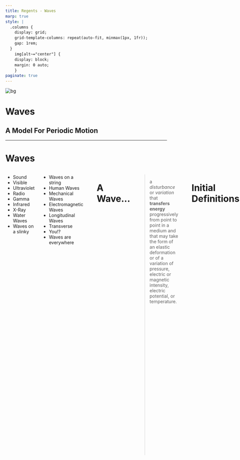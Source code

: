 ```yaml
---
title: Regents - Waves
marp: true
style: |
  .columns {
    display: grid;
    grid-template-columns: repeat(auto-fit, minmax(1px, 1fr));
    gap: 1rem;
  }
    img[alt~="center"] {
    display: block;
    margin: 0 auto;
    }
paginate: true
---
```


![bg](https://i.pinimg.com/originals/1a/69/1d/1a691d35add342af8bda0d77bb9e3d8b.gif)

# Waves <!---fit--->

## A Model For Periodic Motion

---

# Waves

<div class="columns">
<div>

* Sound 
* Visible 
* Ultraviolet 
* Radio 
* Gamma
* Infrared 
* X-Ray 
* Water Waves 
* Waves on a slinky 
</div>


<div>

* Waves on a string 
* Human Waves 
* Mechanical Waves 
* Electromagnetic Waves 
* Longitudinal Waves 
* Transverse 
* You!? 
* Waves are everywhere 
</div>

---

# A Wave...

> a *disturbance* or *variation* that **transfers energy** progressively from point to point in a medium and that may take the form of an elastic deformation or of a variation of pressure, electric or magnetic intensity, electric potential, or temperature.

---

# Initial Definitions 

* A *pulse* is a single vibratory disturbance which moves from point to point through a medium.
* A *wave* is several pulses generated at regular time intervals.

---

![center width:800](../figures/peoplewave.gif)

![center width:800](../figures/wavepulse.gif)

![center width:800](../figures/stringpulse.gif)

---

# A Wave 

![center width:1000](../figures/Lwave-Red-2.gif)

---

# Another Wave 

![center](../figures/wave-x-t.gif)

---

# 💡 BIG IDEA 💡 <!---fit--->

# Waves transfer ***energy*** without transfering ***mass*** <!---fit--->

---

# Wave Classifications 

<div class="columns">

<div>

## Mechanical Waves 

- *Mechanical Waves* need a material medium to travel through 
    - i.e. medium such as water, string, air 
</div>

<div>

## Electromagnetic Waves 

- *Electromagnetic Waves* (such a light and radio waves) are periodic distrubances in an electromagnetic field and do not need a medium to travel through 
    - How the sun light gets to us through space!
</div>

---

# Wave Classifications 

<div class="columns">

<div>

## Longitudinal Waves 

- Particles in a *longitudinal wave* vibrate parallel to the direction of the wave motion.
- Examples:
    - Sound 
    - Seismic P-Waves
    - Slinky

</div>

<div>

## Transverse Waves

- Particles in a *transverse wave* vibrate perpendicular to the direction of waves. 
- Examples:
     - E&M Waves
    - Seismic S-Waves
    - Water Waves
    - Human Waves

</div>


---

![center](../figures/Lwave-v8.gif)

![center width:900](../figures/Twave.gif)

---

# Water Waves

![center width:1000](../figures/Water-2016.gif)

---

# Talk 🗣️ and Notes 📝 <!---fit--->

---

# Wave Characteristics 


* The ***frequency*** ($f$) is the number of waves passing a point per unit time. 
    - Frequency is measured in Hertz (Hz) or 1/s (s$^{-1}$)
* The ***period*** of a wave ($T$) is the time for one complete cycle to pass a point
    - It is the reciprocal of frequency. $T = \frac{1}{f}$, where $T$ is the period in second and $f$ is the frequency in hertz.

---

# Check Your Understanding 

What is the period of a $60$ Hz electromagnetic wave traveling at $3 \times 10^8$ m/s?

---

# Wave Characteristics 

- The ***wavelength*** ($\lambda$, greek lambda, "lamb-duh") is the distance between corresponding points in phase on successive waves. 
    - Measured in meters. 

![center](../figures/wavelength.jpg)


---

# Wave Characteristics 

The **amplitude** of a wave is related to the energy of a wave.

* In a transverse wave it is defined as the maximum distance above, or below, the wave axis (or equilibrium position)
* In a *longitudinal wave* it is determined by the *maximum displacement* of a particle.
* As the amplitude of a *light wave* increases the *brightness* of the light increases.
* As the amplitude of a *sound wave* increases the *loudness* increases

---

# Check your understanding

Draw the following 4 waves: A, B, C, and D

1. A has twice the amplitude of B and half the period of B. 
2. B has twice the amplitude of C and C has 5 times the frequency of B. 
3. D has the same period of A, but half the amplitude. 
4. A should be drawn with 2 full waves 


---

# Pivot - Wave Speed Experiment <!---fit--->

---

# Wave Characteristics 

* The _**velocity**_ of a wave is determined by the medium it is traveling in
    * Example: Sound waves travel faster in water and solids than it does in air 
* Wave Equation: $v = f\lambda$ or $\lambda = \frac{v}{f}$
* For Electromagnetic (E&M) Waves: they move at the speed of light, $c$, in a vacuum.
    * $c = 3 \times 10^8$ m/s

---

# Check your understanding

1. The sound produced by a trumpet has a frequency of 440 Hz. What is the distance between successive compressions in the sound wave as it travels through the air at STP?
2. A stationary research  ship uses sonar to send a 1180 Hz sound wave down through ocean water. The reflected sound wave from the flat ocean bottom 324 meters below the ship is detected 0.425 s after it was sent from the ship
    1. Calculate the speed of the sound wave in the ocean water
    2. Calculate the wavelength of the sound wave in the water.
    3. Determine the period of the sound wave in the water.

---

# Wave Front 

- A *wave front* is the locus of adjacent points of a propogated wave that are in phase. 

![center width:500](https://cdn.britannica.com/19/5019-004-83B00469/Wave-front.jpg?s=1500x700&q=85)

---


# Wave Phase

- We can think of a wave cycle as 360 degrees
- If we look at the sine graph of a wave 

![center](https://upload.wikimedia.org/wikipedia/commons/d/d8/Oscillating_sine_wave.gif)

---

# Wave Phase

![center width:700](https://upload.wikimedia.org/wikipedia/commons/thumb/5/55/Phase_shift.svg/1280px-Phase_shift.svg.png)

---

# Wave Phase 

![center](https://upload.wikimedia.org/wikipedia/commons/9/92/Phase_shifter_using_IQ_modulator.gif)


---

# Pivot - Pulse Reflections <!---fit--->

---


# Pivot - Pulse "Collisions" <!---fit--->

---

# Pulse Reflections 

- Pulse at a fixed boundaary 
    - The pulse is inverted (flipped), amplitude remains the same, but opposite sign.

![center](../figures/hard.gif)

---

# Pulse Reflections 

- Pulse at a free boundaary 
    - The pulse is reflected and remains the same

![center](../figures/soft.gif)

---

# Pulse Reflections 

- From a low density to a high density:
    - Original pulse is reflected and inverted
    - A new pulse moves slower through the higher density medium.

![center](../figures/lo-hi.gif)

---

# Pulse Reflections 

- From a high density to a low density:
    - Original wave is reflected and is not inverted
    - New pulse moves with a faster velocity through the lower density medium

![center](../figures/hi-lo.gif)

---

# Interference

* ***Interference*** is the effect produced by two or more waves which are passing simultaneously through a region.
* ***Superposition*** is the resultant disturbance at any point is the algebraic sum of displacements due to individual waves.

---

# Interference 

![center](../figures/pulses.gif)

---

<iframe src="http://physics.bu.edu/~duffy/HTML5/interference_of_pulses.html" width = "1100px" height = "900px" ></iframe>

---

# Constructive Interferece

- Occurs at points where path distances to the two different sources differ by an even number of half wavelengths.
    - This means a phase difference of 0º or 360º for maximum constructive interference. 

---

# Destructive Interference 

- Occurs when crests meet troughs or compressions meet rarefactions. 
    - This is where path differences to the two sources differ by an odd number of half wavelengths.
    - This is at 180º out of phase.

--- 

# Sound Wave Interference - Monopole

![center width:600](../figures/monopole.gif)

---

# Sound Wave Interference - Dipole 

![center width:600](../figures/dipole.gif)

---

# SWI - Lateral Quadrupole Source 

![center width:600](../figures/latquad.gif)

---

# Standing Waves 

![center width:800](../figures/string-standing-2.gif)

---

# Standing Waves 

![center](../figures/standing-pos.gif)

---

# Standing Waves - Soft Boundary 

![center](../figures/reflect-soft.gif)

---

# Standing Waves - Hard Boundary

![center](../figures/reflect-hard.gif)

---

# Standing Waves - Sound 

![center width:800](../figures/standing.gif)

---

# Standing Waves - Closed Tube 

<div class="columns">
<div>

#### 1st Harmonic

![center](../figures/harmonic-1a.gif)

</div>
<div>

#### 3rd Harmonic

![center](../figures/harmonic-3.gif)

</div>
</div>

---

# Standing Waves - Closed Tube

<div class="columns">
<div>

#### 5th Harmonic

![center](../figures/harmonic-5.gif)

</div>
<div>

#### 7th Harmonic

![center](../figures/harmonic-7.gif)

</div>
</div>

---

# Standing Waves 

* ***Standing waves*** are produced when two waves of the same frequency and amplitude travel in opposite directions in the same medium. 
* ***Nodes*** appear to be standing still.
* ***Anti-nodes*** vibrate between the maximum amplitude above and below the axis.
* Standing waves are often produced by reflection of a wave train at a fixed boundary of a medium.
* Standing waves are the result of the interference of two waves. 

---

# Resonance Demo 🔊 <!---fit--->


---


# Resonance 

* *Resonance* occurs when one vibrating body sympathetically causes another body to vibrate. 
* *Natural frequency* is a particular frequency that a body will vibrate if disturbed. 
* Musical instruments can change notes by making different resonant frequencies.  They do this by changing the length of the “tube” that vibrates creating standing waves of different lengths. 

---

# Doppler Effect Demo 🚓🚒 <!---fit--->

---

# The Doppler Effect

* The *Doppler Effect* is observed when the source or the observer of a wave is moving.
* When the source and observer are moving <mark>closer together</mark> the frequency of the wave is <mark>increased</mark>. 
* When the source and observer are **moving further** apart the frequency of the wave is **decreased**. 

---

# Doppler Effect 

<div class="columns">

<div>

#### Stationary Source

![center](../figures/doppler1.gif)

</div>

<div>

#### Moving Source 

![center](../figures/doppler2.gif)

</div>

</div>

---


# Doppler Effect - Sonic Boom

<div class="columns">

<div>

#### Mach 1 

![center](../figures/doppler4.gif)

</div>

<div>

#### Mach 1.4

![center](../figures/doppler5.gif)

</div>

</div>

---

# Electromagnetic Spectrum 🌈 <!---fit--->

---

# 🌈 Electromagnetic Spectrum 

* Light waves are electromagnetic waves!
* All E&M waves move through a vacuum at $3 \times 10^8$ m/s
* The <mark>*electromagnetic spectrum*</mark> is the complete range of frequencies and wavelengths of electromagnetic waves.

![center width:800px](../figures/emspect.png)

---

# 📏 Some Facts 

* No sharp divisions between types of E&M waves.
* Classified by the methods that are used to generate them.
    * i.e. Radio waves are produced by charges accelerating in a wire.
* Microwaves are used in radar systems, for transmitting long distance telephone communications in space, and to cook food.
    * Microwaves that cook food produces a frequency that is the same as the natural rotational frequency of water molecules. 
* Infrared waves appear as heat when absorbed by objects. This is why we use infrared lamps to keep food warm!

---

# 📏 More Facts

* Visible light is about 1% of the E&M spectrum.
    * Produced by the rearrangement of electrons in atoms and molecules…more to come later.
    * The human eye can see from ~400 nm to ~700 nm
* Ultraviolet light causes sunburn! Ouch!
* X-rays are used as a diagnostic tool by physicians
* Gamma rays are emitted by radioactive nuclei. It is harmful to living tissue.

---

# Waves at Boundaries

* When a wave hits a boundary three different things can occur:
    * ***Reflection***: Waves bounce off the boundary 
    * ***Transmission***: Wave is transmitted into a new medium
    * ***Absorption***: energy of the wave is transferred into the boundary medium

---

# Light and Rays 


* We can model incoming light waves as “rays” or lines that represent the direction that our light wave is moving.
* When light interacts with objects several times larger than its wavelength, it travels in straight lines and acts as a ray 

---

# Law of Reflection 

<div class="columns">

<div>

* The angle that a light ray strikes a reflective medium is known as the *angle of incidence* or $\theta_i$
* The angle that a light ray reflects off of the medium is known as the *angle of reflection* or $\theta_r$
* The law of reflection states that the angle of incidence of a light ray is equal to the angle of reflection:
    * Mathematically: $\theta_i = \theta_r$</div>

<div>

![center w:500](../figures/ref1.png)

</div></div>


---

# Law of Reflection 

## The *Normal Line* 

- The *normal line*, often referred to as the normal, is an imaginary line that is perpendicular to the surface at the point of incidence.

![center w:500](../figures/ref1.png)

---

# Specular Reflection 

* *Specular* (regular) Reflection: reflection off of smooth surfaces such as mirrors or a calm body of water.
* *Diffuse Reflection*: reflection off of rough surfaces such as clothing, paper, and an asphalt roadway.

 ![center w:500](../figures/specdif.gif) ![center w:500](../figures/specwater.gif)

---

![bg fit](../figures/Pen_in_water.jpg)

---

![bg](../figures/Refraction_photo.png)

---

# Refraction 

![center](../figures/Refraction_animation.gif)

> *Refraction* is the bending of the path of light when it travels from one medium to another.

---

# Refraction 

* When light hits a boundary a portion of the light is reflected and a portion of the light is transmitted into the new boundary.
* In the new boundary the frequency remains the same, but the speed and wavelength change.
* In the new medium the path of light is bent.

---
<!-- _class: invert--->

# Why do we get rainbows? <!---fit--->

![bg](../figures/rainbow.jpg)

---

# 🌈 Refraction! 

![center](../figures/prism.gif)

---

# 🌈 Refraction & Reflection

![center w:700](../figures/water-drop-prism.png)

--- 

# Why does light slow down?

...its complicated 

* Waves: oscillating particles & superposition 
* Quantum Mechanics...

---

# Index of Refraction 

* Speed of light is dependent upon the *optical density* of the material that it is traveling through:
    - Does not depend on actual density of material 
    - Greater optical density the slower the speed of light 
* The indicator of optical density is a material's ***index of refraction***
* $n_{material} = \frac{c}{v}$
    - $n$ ➡️ index of refraction
    - $c$ ➡️ speed of light ($3\times 10^8$ m/s)
    - $v$ ➡️ speed of light in new medium

---

# Index of Refraction (p. 2 ref table)

![center w:400](../figures/refractable.png)

---

# 🤔 Check Yourself 

What is the speed of light in glycerol?

---

# What way does light bend?

* Light traveling from a fast to slow medium:
    - If light travels from a material with a low n to a higher n the light will bend towards the normal.
    - Example: Light traveling from air to water.
* Light traveling from a slow medium to a fast medium:
    - If a light travels from a medium with a high n to a lower n the light will bend away from the normal line.
    - Example: From Diamond to water.

---

# Snell's Law 

<div class="columns">

<div>

$$\boxed{n_1 \sin \theta_1 = n_2 \sin \theta_2}$$ 

- $n_1$ ➡️ index of refraction 1
- $n_2$ ➡️ index of refraction 2
- $\theta_1$ ➡️ angle of incidence
- $\theta_2$ ➡️ refracted angle 

# ***❗Remember to measure from the normal!*** 


</div>

<div>

![center w:300](../figures/snell.png)

</div></div>





--- 

# Snell's Law 

* Snell's Law: $n_1 \sin \theta_1 = n_2 \sin \theta_2$ 
* Remember $n = \frac{c}{v}$ which can be rearranged to $c = nv$
* So we can write Snell's Law as: $n_1v_= n_2v_2$
* Which can also be written as: $\frac{n_2}{n_1} = \frac{v_1}{v_2} = \frac{\lambda_1}{\lambda_2}$

---

<!--_class: invert--->

# Let's take a look at [Kay's Pizza](https://www.google.com/maps/place/Kay's+Burden+Lake+Restaurant/@42.6048538,-73.5626363,175m/data=!3m1!1e3!4m6!3m5!1s0x89de0749b4d5a9d3:0xa82ca515de6bba27!8m2!3d42.6049876!4d-73.5633467!16s%2Fg%2F1tgq7nfs?entry=ttu) <!---fit--->


---

# Diffraction 

- *Diffraction* is the spreading of waves into a regio behind a barrier in the wave's path

<div class="columns">

<div>

![](../figures/Doubleslit.gif)

</div>

<div>

![w:300](../figures/Young_Diffraction.png)

</div>

<div>

![w:300](../figures/Single_Slit_Diffraction.svg.png)

</div>

<div>

![](../figures/Laser_Interference.JPG)

</div></div>


---

# Wave Behavior Summary:

* *Reflection*: Waves bounce off of a new medium.
* *Refraction*: Waves bends in a new medium.
* *Diffraction*: Waves change direction of when traveling through an opening or around an obstacle. 

---

# ❓ Why is Diffraction Important?

* Newton believed that light was made of a stream of particles of called corpuscles. 
    * This was the corpuscular theory of light.
* Diffraction proved that light behaved like a wave. 

---

# Young's Double Slit Experiment

- The year was 1801…
- And Thomas Young proved that light behaved as a wave.
- A two-point interference pattern always has alternating pattern of nodal and anti-nodal lines. 

---

## Young's Double Slit 

<iframe width="1100" height="700" src="https://www.youtube.com/embed/Iuv6hY6zsd0" title="YouTube video player" frameborder="0" allow="accelerometer; autoplay; clipboard-write; encrypted-media; gyroscope; picture-in-picture; web-share" allowfullscreen></iframe>


---

# Diffraction 

* The amount of diffraction depends on:
    * Wavelength
    * Slit size
* The relationship for both are:
    * Larger wavelength = more diffraction
    * Smaller Slit = more diffraction

$$ d \sin \theta = n \lambda$$

